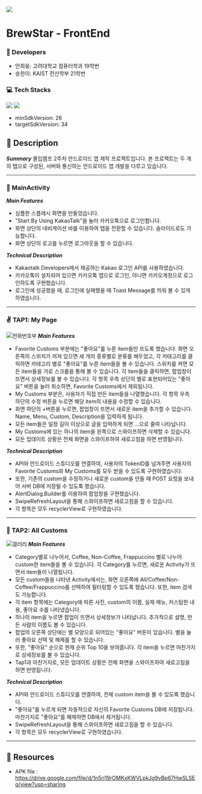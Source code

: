 <img src="https://capsule-render.vercel.app/api?type=soft&color=006F3F&height=80&section=header&text=☕BrewStar☕&fontSize=50&fontColor=D1E7E0"/>


# BrewStar - FrontEnd

### 👥 Developers
- 안희웅: 고려대학교 컴퓨터학과 19학번
- 송한이: KAIST 전산학부 21학번

### 💻 Tech Stacks
<img src="https://img.shields.io/badge/AndroidStudio-3DDC84?style=flat-square&logo=AndroidStudio&logoColor=white"/> <img src="https://img.shields.io/badge/Kotlin-7F52FF?style=flat-square&logo=Kotlin&logoColor=white"/>
- minSdkVersion: 26
- targetSdkVersion: 34

## 📢 Description

***Summary***
몰입캠프 2주차 안드로이드 앱 제작 프로젝트입니다.
본 프로젝트는 두 개의 탭으로 구성된, 서버와 통신하는 안드로이드 앱 개발을 다루고 있습니다.

---

### 📱 MainActivity
***Main Features***
- 심플한 스플레시 화면을 만들었습니다.
- "Start By Using KakaoTalk"을 눌러 카카오톡으로 로그인합니다.
- 화면 상단의 네비게이션 바를 이용하여 탭을 전환할 수 있습니다. 슬라이드로도 가능합니다.
- 화면 상단의 로고를 누르면 로그아웃을 할 수 있습니다.

***Technical Description***
- Kakaotalk Developers에서 제공하는 Kakao 로그인 API를 사용하였습니다.
- 카카오톡이 설치되어 있으면 카카오톡 앱으로 로그인, 아니면 카카오계정으로 로그인하도록 구현했습니다.
- 로그인에 성공했을 때, 로그인에 실패했을 때 Toast Message를 띄워 볼 수 있게 하였습니다.

---

### ✌️ TAP1: My Page
![전화번호부](https://github.com/sunohkim/Madcamp_AndroidApp/assets/112535704/ccade6b6-da92-4740-b9a2-e47c0c888a58)
***Main Features***
- Favorite Customs 부분에는 "좋아요"를 누른 item들만 뜨도록 했습니다.
  화면 오른쪽의 스위치가 꺼져 있으면 세 개의 종류별로 분류를 해두었고, 각 카테고리를 클릭하면 카테고리 별로 "좋아요"를 누른 item들을 볼 수 있습니다.
  스위치를 켜면 모든 item들을 가로 스크롤을 통해 볼 수 있습니다.
  각 item들을 클릭하면, 팝업창이 뜨면서 상세정보를 볼 수 있습니다.
  각 항목 우측 상단의 별로 표현되어있는 "좋아요" 버튼을 눌러 취소하면, Favorite Customs에서 제외됩니다.
- My Customs 부분은, 사용자가 직접 만든 item들을 나열했습니다.
  각 항목 우측 하단의 수정 버튼을 누르면 해당 item의 내용을 수정할 수 있습니다.
- 화면 하단의 +버튼을 누르면, 팝업창이 뜨면서 새로운 item을 추가할 수 있습니다. Name, Menu, Custom, Description을 입력하게 됩니다.
- 모든 item들은 일정 길이 이상으로 글을 입력하게 되면 ...으로 줄여 나타납니다.
- My Customs에 있는 하나의 item을 왼쪽으로 스와이프하면 삭제할 수 있습니다.
- 모든 업데이트 상황은 전체 화면을 스와이프하여 새로고침을 하면 반영됩니다.

***Technical Description***
- API와 안드로이드 스튜디오를 연결하여, 사용자의 TokenID를 넘겨주면 사용자의 Favorite Customs와 My Customs를 모두 받을 수 있도록 구현하였습니다.
- 또한, 기존의 custom을 수정하거나 새로운 custom을 만들 때 POST 요청을 보내어 서버 DB에 저장될 수 있도록 했습니다.
- AlertDialog.Builder를 이용하여 팝업창을 구현했습니다.
- SwipeRefreshLayout을 통해 스와이프하면 새로고침을 할 수 있습니다.
- 각 항목은 모두 recyclerView로 구현하였습니다.

---

### 🤩 TAP2: All Customs
![갤러리](https://github.com/sunohkim/Madcamp_AndroidApp/assets/112535704/ee1bc291-7408-4d5a-9a8b-df6b28034848)
***Main Features***
- Category별로 나누어서, Coffee, Non-Coffee, Frappuccino 별로 나누어 custom한 item들을 볼 수 있습니다.
  각 Category를 누르면, 새로운 Activity가 뜨면서 item들이 나열됩니다.
- 모든 custom들을 나타낸 Activity에서는, 화면 오른쪽에 All/Coffee/Non-Coffee/Frappuccino를 선택하여 필터링할 수 있도록 했습니다.
  또한, item 검색도 가능합니다.
- 각 item 항목에는 Category에 따른 사진, custom의 이름, 실제 메뉴, 커스텀한 내용, 좋아요 수를 나타냈습니다.
- 하나의 item을 누르면 팝업이 뜨면서 상세정보가 나타납니다. 추가적으로 설명, 만든 사람의 이름도 볼 수 있습니다.
- 팝업의 오른쪽 상단에는 별 모양으로 되어있는 "좋아요" 버튼이 있습니다. 별을 눌러 좋아요 선택 및 해제를 할 수 있습니다.
- 또한, "좋아요" 순으로 현재 순위 Top 10을 보여줍니다. 각 item을 누르면 마찬가지로 상세정보를 볼 수 있습니다.
- Tap1과 마찬가지로, 모든 업데이트 상황은 전체 화면을 스와이프하여 새로고침을 하면 반영됩니다.

***Technical Description***
- API와 안드로이드 스튜디오를 연결하여, 전체 custom item을 볼 수 있도록 했습니다.
- "좋아요"를 누르게 되면 자동적으로 자신의 Favorite Customs DB에 저장됩니다. 마찬가지로 "좋아요"를 해제하면 DB에서 제거됩니다.
- SwipeRefreshLayout을 통해 스와이프하면 새로고침을 할 수 있습니다.
- 각 항목은 모두 recyclerView로 구현하였습니다.

---

## 📁 Resources
- APK file : https://drive.google.com/file/d/1n5rj19rOMKxKWVLpkJg9vBp67HwSLSEq/view?usp=sharing
